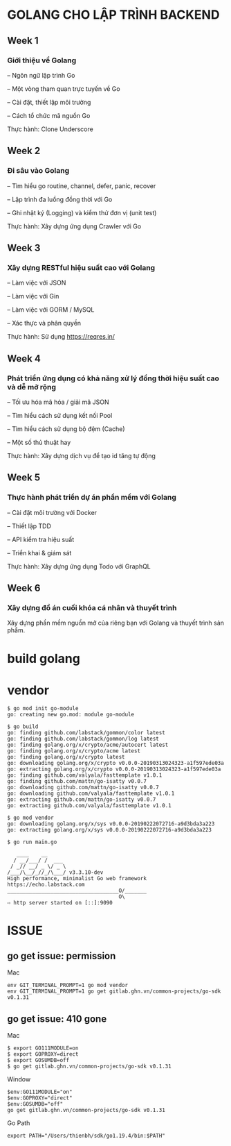 ﻿# GOLANG CHO LẬP TRÌNH BACKEND

## Week 1
### Giới thiệu về Golang

– Ngôn ngữ lập trình Go

– Một vòng tham quan trực tuyến về Go

– Cài đặt, thiết lập môi trường

– Cách tổ chức  mã nguồn Go

Thực hành: Clone Underscore

## Week 2
### Đi sâu vào Golang

– Tìm hiểu go routine, channel, defer, panic, recover

– Lập trình đa luồng đồng thời với Go

– Ghi nhật ký (Logging) và kiểm thử đơn vị (unit test)

Thực hành: Xây dựng ứng dụng Crawler với Go

## Week 3
### Xây dựng RESTful hiệu suất cao với Golang

– Làm việc với JSON

– Làm việc với Gin

– Làm việc với GORM / MySQL

– Xác thực và phân quyền

Thực hành: Sử dụng https://reqres.in/

## Week 4
### Phát triển ứng dụng có khả năng xử lý đồng thời hiệu suất cao và dễ mở rộng

– Tối ưu hóa mã hóa / giải mã JSON

– Tìm hiểu cách sử dụng kết nối Pool

– Tìm hiểu cách sử dụng bộ đệm (Cache)

– Một số thủ thuật hay

Thực hành: Xây dựng dịch vụ để tạo id tăng tự động

## Week 5
### Thực hành phát triển dự án phần mềm với Golang

– Cài đặt môi trường với Docker

– Thiết lập TDD

– API kiểm tra hiệu suất

– Triển khai & giám sát

Thực hành: Xây dựng ứng dụng Todo với GraphQL

## Week 6
### Xây dựng đồ án cuối khóa cá nhân và thuyết trình

Xây dựng phần mềm nguồn mở của riêng bạn với Golang và thuyết trình sản phẩm.

# build golang

# vendor
```
$ go mod init go-module
go: creating new go.mod: module go-module

$ go build
go: finding github.com/labstack/gommon/color latest
go: finding github.com/labstack/gommon/log latest
go: finding golang.org/x/crypto/acme/autocert latest
go: finding golang.org/x/crypto/acme latest
go: finding golang.org/x/crypto latest
go: downloading golang.org/x/crypto v0.0.0-20190313024323-a1f597ede03a
go: extracting golang.org/x/crypto v0.0.0-20190313024323-a1f597ede03a
go: finding github.com/valyala/fasttemplate v1.0.1
go: finding github.com/mattn/go-isatty v0.0.7
go: downloading github.com/mattn/go-isatty v0.0.7
go: downloading github.com/valyala/fasttemplate v1.0.1
go: extracting github.com/mattn/go-isatty v0.0.7
go: extracting github.com/valyala/fasttemplate v1.0.1

$ go mod vendor
go: downloading golang.org/x/sys v0.0.0-20190222072716-a9d3bda3a223
go: extracting golang.org/x/sys v0.0.0-20190222072716-a9d3bda3a223

$ go run main.go

   ____    __
  / __/___/ /  ___
 / _// __/ _ \/ _ \
/___/\__/_//_/\___/ v3.3.10-dev
High performance, minimalist Go web framework
https://echo.labstack.com
____________________________________O/_______
                                    O\
⇨ http server started on [::]:9090
```

# ISSUE
## go get issue: permission
Mac
```
env GIT_TERMINAL_PROMPT=1 go mod vendor
env GIT_TERMINAL_PROMPT=1 go get gitlab.ghn.vn/common-projects/go-sdk v0.1.31
```
## go get issue: 410 gone
Mac
```
$ export GO111MODULE=on
$ export GOPROXY=direct
$ export GOSUMDB=off
$ go get gitlab.ghn.vn/common-projects/go-sdk v0.1.31
```

Window
```
$env:GO111MODULE="on"
$env:GOPROXY="direct"
$env:GOSUMDB="off"
go get gitlab.ghn.vn/common-projects/go-sdk v0.1.31
```

Go Path
```
export PATH="/Users/thienbh/sdk/go1.19.4/bin:$PATH"   
```
